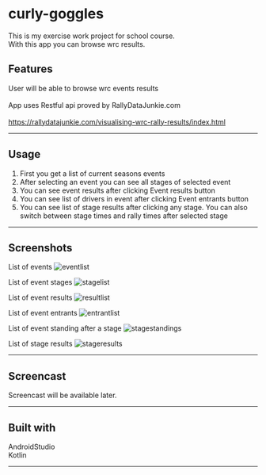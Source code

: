 # curly-goggles

This is my exercise work project for school course.<br />
With this app you can browse wrc results.<br />

## Features

User will be able to browse wrc events results<br />
<br />
App uses Restful api proved by RallyDataJunkie.com<br />
<br />
https://rallydatajunkie.com/visualising-wrc-rally-results/index.html<br />

---

## Usage

1. First you get a list of current seasons events<br />
2. After selecting an event you can see all stages of selected event<br />
3. You can see event results after clicking Event results button<br />
4. You can see list of drivers in event after clicking Event entrants button<br />
5. You can see list of stage results after clicking any stage. You can also switch between stage times and rally times after selected stage<br />

---

## Screenshots

List of events
![eventlist](https://user-images.githubusercontent.com/77827470/169858057-a4debcd1-ee33-4380-a8c8-6b19b206deed.png)

List of event stages
![stagelist](https://user-images.githubusercontent.com/77827470/169858182-397b424f-5a9b-4b67-a333-e8559ad686fd.png)

List of event results
![resultlist](https://user-images.githubusercontent.com/77827470/169858415-09964844-428d-4e36-a2ab-7e9485785b96.png)

List of event entrants
![entrantlist](https://user-images.githubusercontent.com/77827470/169858460-063af46e-cca3-4f44-80b3-ed78a2be4109.png)

List of event standing after a stage
![stagestandings](https://user-images.githubusercontent.com/77827470/169858725-f8ddf23d-9dfe-419c-acc2-8466befdba65.png)

List of stage results
![stageresults](https://user-images.githubusercontent.com/77827470/169858794-2e253dfe-c65a-4933-8e9b-9d811e58f63e.png)


---

## Screencast

Screencast will be available later.<br />

---

## Built with

AndroidStudio<br />
Kotlin<br />

---

